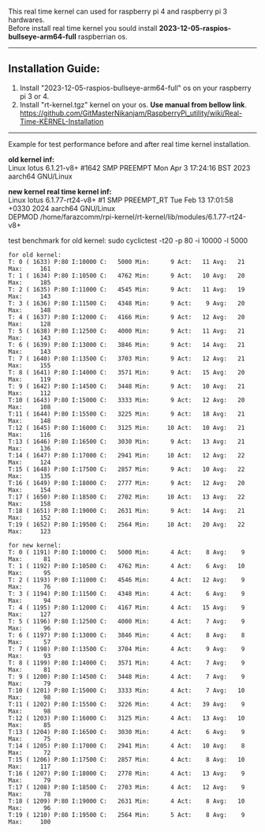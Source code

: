 This real time kernel can used for raspberry pi 4 and raspberry pi 3 hardwares.  
Before install real time kernel you sould install **2023-12-05-raspios-bullseye-arm64-full** raspberrian os.  

---------------------------------------------------------------
## Installation Guide:  
1) Install "2023-12-05-raspios-bullseye-arm64-full" os on your raspberry pi 3 or 4.
2) Install "rt-kernel.tgz" kernel on your os. **Use manual from bellow link**.
   https://github.com/GitMasterNikanjam/RaspberryPi_utility/wiki/Real-Time-KERNEL-Installation
---------------------------------------------------------------
Example for test performance before and after real time kernel installation.  

**old kernel inf:**   
Linux lotus 6.1.21-v8+ #1642 SMP PREEMPT Mon Apr  3 17:24:16 BST 2023 aarch64 GNU/Linux    

**new kernel real time kernel inf:**       
Linux lotus 6.1.77-rt24-v8+ #1 SMP PREEMPT_RT Tue Feb 13 17:01:58 +0330 2024 aarch64 GNU/Linux   
DEPMOD  /home/farazcomm/rpi-kernel/rt-kernel/lib/modules/6.1.77-rt24-v8+    

test benchmark for old kernel: sudo cyclictest -t20 -p 80 -i 10000 -l 5000    
```
for old kernel:
T: 0 ( 1633) P:80 I:10000 C:   5000 Min:      9 Act:   11 Avg:   21 Max:     161
T: 1 ( 1634) P:80 I:10500 C:   4762 Min:      9 Act:   10 Avg:   20 Max:     185
T: 2 ( 1635) P:80 I:11000 C:   4545 Min:      9 Act:   11 Avg:   19 Max:     143
T: 3 ( 1636) P:80 I:11500 C:   4348 Min:      9 Act:    9 Avg:   20 Max:     148
T: 4 ( 1637) P:80 I:12000 C:   4166 Min:      9 Act:   12 Avg:   20 Max:     128
T: 5 ( 1638) P:80 I:12500 C:   4000 Min:      9 Act:   11 Avg:   21 Max:     143
T: 6 ( 1639) P:80 I:13000 C:   3846 Min:      9 Act:   14 Avg:   21 Max:     143
T: 7 ( 1640) P:80 I:13500 C:   3703 Min:      9 Act:   12 Avg:   21 Max:     155
T: 8 ( 1641) P:80 I:14000 C:   3571 Min:      9 Act:   15 Avg:   20 Max:     119
T: 9 ( 1642) P:80 I:14500 C:   3448 Min:      9 Act:   10 Avg:   21 Max:     112
T:10 ( 1643) P:80 I:15000 C:   3333 Min:      9 Act:   12 Avg:   20 Max:     108
T:11 ( 1644) P:80 I:15500 C:   3225 Min:      9 Act:   18 Avg:   21 Max:     148
T:12 ( 1645) P:80 I:16000 C:   3125 Min:     10 Act:   10 Avg:   21 Max:     116
T:13 ( 1646) P:80 I:16500 C:   3030 Min:      9 Act:   13 Avg:   21 Max:     136
T:14 ( 1647) P:80 I:17000 C:   2941 Min:     10 Act:   12 Avg:   22 Max:     124
T:15 ( 1648) P:80 I:17500 C:   2857 Min:      9 Act:   10 Avg:   22 Max:     135
T:16 ( 1649) P:80 I:18000 C:   2777 Min:      9 Act:   12 Avg:   20 Max:     154
T:17 ( 1650) P:80 I:18500 C:   2702 Min:     10 Act:   13 Avg:   22 Max:     158
T:18 ( 1651) P:80 I:19000 C:   2631 Min:      9 Act:   14 Avg:   21 Max:     152
T:19 ( 1652) P:80 I:19500 C:   2564 Min:     10 Act:   20 Avg:   22 Max:     123

for new kernel:
T: 0 ( 1191) P:80 I:10000 C:   5000 Min:      4 Act:    8 Avg:    9 Max:      81
T: 1 ( 1192) P:80 I:10500 C:   4762 Min:      4 Act:    6 Avg:   10 Max:      95
T: 2 ( 1193) P:80 I:11000 C:   4546 Min:      4 Act:   12 Avg:    9 Max:      76
T: 3 ( 1194) P:80 I:11500 C:   4348 Min:      4 Act:    6 Avg:    9 Max:      94
T: 4 ( 1195) P:80 I:12000 C:   4167 Min:      4 Act:   15 Avg:    9 Max:     127
T: 5 ( 1196) P:80 I:12500 C:   4000 Min:      4 Act:    7 Avg:    9 Max:      96
T: 6 ( 1197) P:80 I:13000 C:   3846 Min:      4 Act:    8 Avg:    8 Max:      57
T: 7 ( 1198) P:80 I:13500 C:   3704 Min:      4 Act:    9 Avg:    9 Max:      93
T: 8 ( 1199) P:80 I:14000 C:   3571 Min:      4 Act:    7 Avg:    9 Max:      81
T: 9 ( 1200) P:80 I:14500 C:   3448 Min:      4 Act:    7 Avg:    9 Max:      79
T:10 ( 1201) P:80 I:15000 C:   3333 Min:      4 Act:    7 Avg:   10 Max:      98
T:11 ( 1202) P:80 I:15500 C:   3226 Min:      4 Act:   39 Avg:    9 Max:      98
T:12 ( 1203) P:80 I:16000 C:   3125 Min:      4 Act:   13 Avg:   10 Max:      85
T:13 ( 1204) P:80 I:16500 C:   3030 Min:      4 Act:    6 Avg:    9 Max:      75
T:14 ( 1205) P:80 I:17000 C:   2941 Min:      4 Act:   10 Avg:    8 Max:      72
T:15 ( 1206) P:80 I:17500 C:   2857 Min:      4 Act:    8 Avg:   10 Max:     117
T:16 ( 1207) P:80 I:18000 C:   2778 Min:      4 Act:   13 Avg:    9 Max:      79
T:17 ( 1208) P:80 I:18500 C:   2703 Min:      4 Act:   12 Avg:    9 Max:      78
T:18 ( 1209) P:80 I:19000 C:   2631 Min:      4 Act:    8 Avg:   10 Max:      96
T:19 ( 1210) P:80 I:19500 C:   2564 Min:      5 Act:    8 Avg:    9 Max:     100
```
